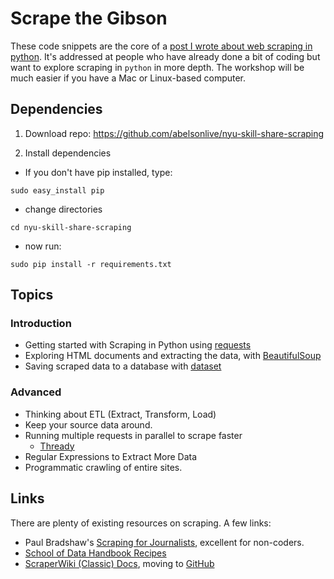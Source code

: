 # Scrape the Gibson

These code snippets are the core of a [post I wrote about web scraping in python](http://brianabelson.com/open-news/2013/12/17/scrape-the-gibson.html). It's addressed at people who have already done a bit of coding but want to explore scraping in `python` in more depth.  The workshop will be much easier if you have a Mac or Linux-based computer.


## Dependencies

1. Download repo: https://github.com/abelsonlive/nyu-skill-share-scraping

2. Install dependencies
  * If you don't have pip installed, type:
  ```
  sudo easy_install pip
  ```
  * change directories
  ```
  cd nyu-skill-share-scraping
  ````
  * now run:
  ```
  sudo pip install -r requirements.txt
  ```

## Topics

### Introduction 

* Getting started with Scraping in Python using [requests](http://docs.python-requests.org/en/latest/)
* Exploring HTML documents and extracting the data, with [BeautifulSoup](http://lxml.de/parsing.html)
* Saving scraped data to a database with [dataset](http://dataset.rtfd.org/)


### Advanced

* Thinking about ETL (Extract, Transform, Load)
* Keep your source data around.
* Running multiple requests in parallel to scrape faster
    * [Thready](https//github.com/pudo/thready)
* Regular Expressions to Extract More Data
* Programmatic crawling of entire sites.


## Links

There are plenty of existing resources on scraping. A few links:

* Paul Bradshaw's [Scraping for Journalists](https://leanpub.com/scrapingforjournalists), excellent for non-coders.
* [School of Data Handbook Recipes](http://schoolofdata.org/handbook/recipes/)
* [ScraperWiki (Classic) Docs](https://classic.scraperwiki.com/docs/python/), moving to [GitHub](https://github.com/frabcus/code-scraper-in-browser-tool/wiki)

